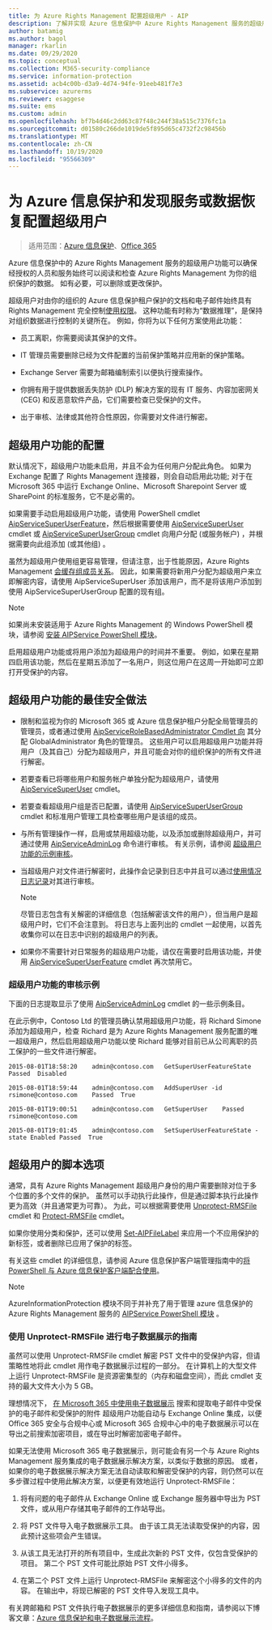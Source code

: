 ```yaml
---
title: 为 Azure Rights Management 配置超级用户 - AIP
description: 了解并实现 Azure 信息保护中 Azure Rights Management 服务的超级用户功能，以便已获授权的人员和服务始终可以读取和检查 ( "原因" ) 组织的受保护数据。
author: batamig
ms.author: bagol
manager: rkarlin
ms.date: 09/29/2020
ms.topic: conceptual
ms.collection: M365-security-compliance
ms.service: information-protection
ms.assetid: acb4c00b-d3a9-4d74-94fe-91eeb481f7e3
ms.subservice: azurerms
ms.reviewer: esaggese
ms.suite: ems
ms.custom: admin
ms.openlocfilehash: bf7b4d46c2dd63c87f48c244f38a515c7376fc1a
ms.sourcegitcommit: d01580c266de1019de5f895d65c4732f2c98456b
ms.translationtype: MT
ms.contentlocale: zh-CN
ms.lasthandoff: 10/19/2020
ms.locfileid: "95566309"
---
```

# <a name="configuring-super-users-for-azure-information-protection-and-discovery-services-or-data-recovery"></a>为 Azure 信息保护和发现服务或数据恢复配置超级用户

>适用范围：[Azure 信息保护](https://azure.microsoft.com/pricing/details/information-protection)、[Office 365](https://download.microsoft.com/download/E/C/F/ECF42E71-4EC0-48FF-AA00-577AC14D5B5C/Azure_Information_Protection_licensing_datasheet_EN-US.pdf)

Azure 信息保护中的 Azure Rights Management 服务的超级用户功能可以确保经授权的人员和服务始终可以阅读和检查 Azure Rights Management 为你的组织保护的数据。 如有必要，可以删除或更改保护。

超级用户对由你的组织的 Azure 信息保护租户保护的文档和电子邮件始终具有 Rights Management 完全控制[使用权限](configure-usage-rights.md)。 这种功能有时称为“数据推理”，是保持对组织数据进行控制的关键所在。 例如，你将为以下任何方案使用此功能：

- 员工离职，你需要阅读其保护的文件。

- IT 管理员需要删除已经为文件配置的当前保护策略并应用新的保护策略。

- Exchange Server 需要为邮箱编制索引以便执行搜索操作。

- 你拥有用于提供数据丢失防护 (DLP) 解决方案的现有 IT 服务、内容加密网关 (CEG) 和反恶意软件产品，它们需要检查已受保护的文件。

- 出于审核、法律或其他符合性原因，你需要对文件进行解密。

## <a name="configuration-for-the-super-user-feature"></a>超级用户功能的配置

默认情况下，超级用户功能未启用，并且不会为任何用户分配此角色。 如果为 Exchange 配置了 Rights Management 连接器，则会自动启用此功能; 对于在 Microsoft 365 中运行 Exchange Online、Microsoft Sharepoint Server 或 SharePoint 的标准服务，它不是必需的。

如果需要手动启用超级用户功能，请使用 PowerShell cmdlet [AipServiceSuperUserFeature](/powershell/module/aipservice/enable-aipservicesuperuserfeature)，然后根据需要使用 [AipServiceSuperUser](/powershell/module/aipservice/add-aipservicesuperuser) cmdlet 或 [AipServiceSuperUserGroup](/powershell/module/aipservice/set-aipservicesuperusergroup) cmdlet 向用户分配 (或服务帐户) ，并根据需要向此组添加 (或其他组) 。 

虽然为超级用户使用组更容易管理，但请注意，出于性能原因，Azure Rights Management [会缓存组成员关系](prepare.md#group-membership-caching-by-azure-information-protection)。 因此，如果需要将新用户分配为超级用户来立即解密内容，请使用 AipServiceSuperUser 添加该用户，而不是将该用户添加到使用 AipServiceSuperUserGroup 配置的现有组。

> [!NOTE]
> 如果尚未安装适用于 Azure Rights Management 的 Windows PowerShell 模块，请参阅 [安装 AIPService PowerShell 模块](install-powershell.md)。

启用超级用户功能或将用户添加为超级用户的时间并不重要。 例如，如果在星期四启用该功能，然后在星期五添加了一名用户，则这位用户在这周一开始即可立即打开受保护的内容。

## <a name="security-best-practices-for-the-super-user-feature"></a>超级用户功能的最佳安全做法

- 限制和监视为你的 Microsoft 365 或 Azure 信息保护租户分配全局管理员的管理员，或者通过使用 [AipServiceRoleBasedAdministrator Cmdlet 向](/powershell/module/aipservice/add-aipservicerolebasedadministrator) 其分配 GlobalAdministrator 角色的管理员。 这些用户可以启用超级用户功能并将用户（及其自己）分配为超级用户，并且可能会对你的组织保护的所有文件进行解密。

- 若要查看已将哪些用户和服务帐户单独分配为超级用户，请使用 [AipServiceSuperUser](/powershell/module/aipservice/get-aipservicesuperuser) cmdlet。 

- 若要查看超级用户组是否已配置，请使用 [AipServiceSuperUserGroup](/powershell/module/aipservice/get-aipservicesuperusergroup) cmdlet 和标准用户管理工具检查哪些用户是该组的成员。 

- 与所有管理操作一样，启用或禁用超级功能，以及添加或删除超级用户，并可通过使用 [AipServiceAdminLog](/powershell/module/aipservice/get-aipserviceadminlog) 命令进行审核。 有关示例，请参阅 [超级用户功能的示例审核](#example-auditing-for-the-super-user-feature)。

- 当超级用户对文件进行解密时，此操作会记录到日志中并且可以通过[使用情况日志记录](log-analyze-usage.md)对其进行审核。

    > [!NOTE]
    > 尽管日志包含有关解密的详细信息（包括解密该文件的用户），但当用户是超级用户时，它们不会注意到。 将日志与上面列出的 cmdlet 一起使用，以首先收集你可以在日志中识别的超级用户的列表。
    >

- 如果你不需要针对日常服务的超级用户功能，请仅在需要时启用该功能，并使用 [AipServiceSuperUserFeature](/powershell/module/aipservice/disable-aipservicesuperuserfeature) cmdlet 再次禁用它。

### <a name="example-auditing-for-the-super-user-feature"></a>超级用户功能的审核示例

下面的日志提取显示了使用 [AipServiceAdminLog](/powershell/module/aipservice/get-aipserviceadminlog) cmdlet 的一些示例条目。 

在此示例中，Contoso Ltd 的管理员确认禁用超级用户功能，将 Richard Simone 添加为超级用户，检查 Richard 是为 Azure Rights Management 服务配置的唯一超级用户，然后启用超级用户功能以使 Richard 能够对目前已从公司离职的员工保护的一些文件进行解密。

`2015-08-01T18:58:20    admin@contoso.com   GetSuperUserFeatureState    Passed  Disabled`

`2015-08-01T18:59:44    admin@contoso.com   AddSuperUser -id rsimone@contoso.com    Passed  True`

`2015-08-01T19:00:51    admin@contoso.com   GetSuperUser    Passed  rsimone@contoso.com`

`2015-08-01T19:01:45    admin@contoso.com   SetSuperUserFeatureState -state Enabled Passed  True`

## <a name="scripting-options-for-super-users"></a>超级用户的脚本选项
通常，具有 Azure Rights Management 超级用户身份的用户需要删除对位于多个位置的多个文件的保护。 虽然可以手动执行此操作，但是通过脚本执行此操作更为高效（并且通常更为可靠）。 为此，可以根据需要使用 [Unprotect-RMSFile](/powershell/module/azureinformationprotection/unprotect-rmsfile) cmdlet 和 [Protect-RMSFile](/powershell/module/azureinformationprotection/protect-rmsfile) cmdlet。 

如果你使用分类和保护，还可以使用 [Set-AIPFileLabel](/powershell/module/azureinformationprotection/set-aipfilelabel) 来应用一个不应用保护的新标签，或者删除已应用了保护的标签。 

有关这些 cmdlet 的详细信息，请参阅 Azure 信息保护客户端管理指南中的[将 PowerShell 与 Azure 信息保护客户端配合使用](./rms-client/client-admin-guide-powershell.md)。

> [!NOTE]
> AzureInformationProtection 模块不同于并补充了用于管理 azure 信息保护的 Azure Rights Management 服务的 [AIPService PowerShell 模块](administer-powershell.md) 。

### <a name="guidance-for-using-unprotect-rmsfile-for-ediscovery"></a>使用 Unprotect-RMSFile 进行电子数据展示的指南

虽然可以使用 Unprotect-RMSFile cmdlet 解密 PST 文件中的受保护内容，但请策略性地将此 cmdlet 用作电子数据展示过程的一部分。 在计算机上的大型文件上运行 Unprotect-RMSFile 是资源密集型的（内存和磁盘空间），而此 cmdlet 支持的最大文件大小为 5 GB。

理想情况下， [在 Microsoft 365 中使用电子数据展示](/microsoft-365/compliance/ediscovery) 搜索和提取电子邮件中受保护的电子邮件和受保护的附件 超级用户功能自动与 Exchange Online 集成，以便 Office 365 安全与合规中心或 Microsoft 365 合规中心中的电子数据展示可以在导出之前搜索加密项目，或在导出时解密加密电子邮件。

如果无法使用 Microsoft 365 电子数据展示，则可能会有另一个与 Azure Rights Management 服务集成的电子数据展示解决方案，以类似于数据的原因。 或者，如果你的电子数据展示解决方案无法自动读取和解密受保护的内容，则仍然可以在多步骤过程中使用此解决方案，以便更有效地运行 Unprotect-RMSFile：

1. 将有问题的电子邮件从 Exchange Online 或 Exchange 服务器中导出为 PST 文件，或从用户存储其电子邮件的工作站导出。

2. 将 PST 文件导入电子数据展示工具。 由于该工具无法读取受保护的内容，因此预计这些项会产生错误。

3. 从该工具无法打开的所有项目中，生成此次新的 PST 文件，仅包含受保护的项目。 第二个 PST 文件可能比原始 PST 文件小得多。

4. 在第二个 PST 文件上运行 Unprotect-RMSFile 来解密这个小得多的文件的内容。 在输出中，将现已解密的 PST 文件导入发现工具中。

有关跨邮箱和 PST 文件执行电子数据展示的更多详细信息和指南，请参阅以下博客文章：[Azure 信息保护和电子数据展示流程](https://techcommunity.microsoft.com/t5/Azure-Information-Protection/Azure-Information-Protection-and-eDiscovery-Processes/ba-p/270216)。
